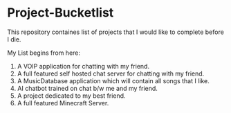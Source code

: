 # Project-Bucketlist
This repository containes list of projects that I would like to complete before I die.

My List begins from here:
1. A VOIP application for chatting with my friend.
2. A full featured self hosted chat server for chatting with my friend.
3. A MusicDatabase application which will contain all songs that I like.
4. AI chatbot trained on chat b/w me and my friend.
5. A project dedicated to my best friend.
6. A full featured Minecraft Server.
